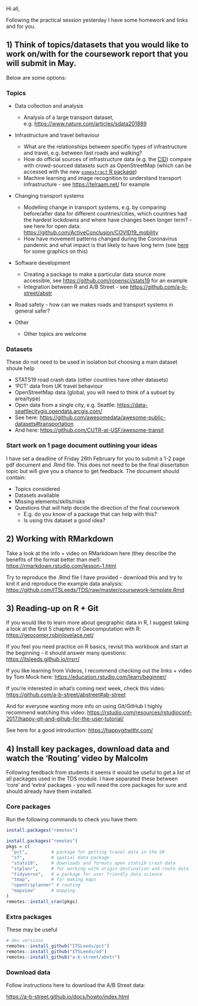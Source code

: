 
<!-- message to students, 2021-01-28 -->

Hi all,

Following the practical session yesterday I have some homework and links
and for you.

## 1) Think of topics/datasets that you would like to work on/with for the coursework report that you will submit in May.

Below are some options:

### Topics

-   Data collection and analysis

    -   Analysis of a large transport dataset,
        e.g. <https://www.nature.com/articles/sdata201889>

-   Infrastructure and travel behaviour

    -   What are the relationships between specific types of
        infrastructure and travel, e.g. between fast roads and walking?
    -   How do official sources of infrastructure data (e.g. the
        [CID](https://github.com/PublicHealthDataGeek/CycleInfraLnd/))
        compare with crowd-sourced datasets such as OpenStreetMap (which
        can be accessed with the new [`osmextract` R
        package](https://github.com/ropensci/osmextract))
    -   Machine learning and image recognition to understand transport
        infrastructure - see <https://telraam.net/> for example

-   Changing transport systems

    -   Modelling change in transport systems, e.g. by comparing
        before/after data for different countries/cities, which
        countries had the hardest lockdowns and where have changes been
        longer term? - see here for open data:
        <https://github.com/ActiveConclusion/COVID19_mobility>
    -   How have movement patterns changed during the Coronavirus
        pandemic and what impact is that likely to have long term (see
        [here](https://saferactive.github.io/trafficalmr/articles/report3.html)
        for some graphics on this)

-   Software development

    -   Creating a package to make a particular data source more
        accessible, see <https://github.com/ropensci/stats19> for an
        example
    -   Integration between R and A/B Street - see
        <https://github.com/a-b-street/abstr>

-   Road safety - how can we makes roads and transport systems in
    general safer?

-   Other

    -   Other topics are welcome

### Datasets

These do not need to be used in isolation but choosing a main dataset
shoule help

-   STATS19 road crash data (other countries have other datasets)
-   ‘PCT’ data from UK travel behaviour
-   OpenStreetMap data (global, you will need to think of a subset by
    area/type)
-   Open data from a single city, e.g. Seattle:
    <https://data-seattlecitygis.opendata.arcgis.com/>
-   See here:
    <https://github.com/awesomedata/awesome-public-datasets#transportation>
-   And here: <https://github.com/CUTR-at-USF/awesome-transit>

### Start work on 1 page document outlining your ideas

I have set a deadline of Friday 26th February for you to submit a 1-2
page pdf document and .Rmd file. This does not need to be the final
dissertation topic but will give you a chance to get feedback. The
document should contain:

-   Topics considered
-   Datasets available
-   Missing elements/skills/risks
-   Questions that will help decide the direction of the final
    coursework
    -   E.g. do you know of a package that can help with this?
    -   Is using this dataset a good idea?

<!-- Peer-to-peer feedback will help you develop your ideas. -->

## 2) Working with RMarkdown

Take a look at the info + video on RMarkdown here (they describe the
benefits of the format better than me!):
<https://rmarkdown.rstudio.com/lesson-1.html>

Try to reproduce the .Rmd file I have provided - download this and try
to knit it and reproduce the example data analysis:
<https://github.com/ITSLeeds/TDS/raw/master/coursework-template.Rmd>

## 3) Reading-up on R + Git

If you would like to learn more about geographic data in R, I suggest
taking a look at the first 5 chapters of Geocomputation with R:
<https://geocompr.robinlovelace.net/>

If you feel you need practice on R basics, revisit this workbook and
start at the beginning - it should answer many questions:
<https://itsleeds.github.io/rrsrr/>

If you like learning from Videos, I recommend checking out the links +
video by Tom Mock here: <https://education.rstudio.com/learn/beginner/>

If you’re interested in what’s coming next week, check this video:
<https://github.com/a-b-street/abstreet#ab-street>

And for everyone wanting more info on using Git/GitHub I highly
recommend watching this video:
<https://rstudio.com/resources/rstudioconf-2017/happy-git-and-gihub-for-the-user-tutorial/>

See here for a good introduction: <https://happygitwithr.com/>

## 4) Install key packages, download data and watch the ‘Routing’ video by Malcolm

Following feedback from students it seems it would be useful to get a
list of all packages used in the TDS module. I have separated these
between ‘core’ and ‘extra’ packages - you will need the core packages
for sure and should already have them installed.

### Core packages

Run the following commands to check you have them:

``` r
install.packages("remotes")
```

``` r
install.packages("remotes")
pkgs = c(
  "pct",         # package for getting travel data in the UK
  "sf",          # spatial data package
  "stats19",     # downloads and formats open stats19 crash data
  "stplanr",     # for working with origin-destination and route data
  "tidyverse",   # a package for user friendly data science
  "tmap",        # for making maps
  "opentriplanner" # routing
  "mapview"      # mapping
)
remotes::install_cran(pkgs)
```

### Extra packages

These may be useful

``` r
# dev versions
remotes::install_github("ITSLeeds/pct")
remotes::install_github("ITSLeeds/od")
remotes::install_github("a-b-street/abstr")
```

### Download data

Follow instructions here to download the A/B Street data:

<https://a-b-street.github.io/docs/howto/index.html>
